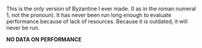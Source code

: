 This is the only version of Byzantine I ever made. (I as in the roman numeral 1, not the pronoun). It has never been run long enough to evaluate performance because of lack of resources. Because it is outdated, it will never be run. 

**NO DATA ON PERFORMANCE**